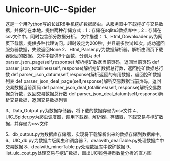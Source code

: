# Unicorn-UIC--Spider
这是一个用Python写的长虹R8手机挖矿数据爬虫。从服务器中下载挖矿与交易数据，并保存在本地。提供两种存储方式：1：存储在sqlite3数据库中；2：存储在csv文件中。同时包含部分数据分析。
文件描述：
1、Html_Downloader.py为网页下载器，提供多种代理访问。超时设定为200秒，并且最多尝试10次。成功返回服务器数据，失败返回None
2、Html_Parser.py为数据解析器。解析由网页下载器返回的数据。文件中提供6个函数，分别为
      def parser_json_page(self,response)  解析挖矿数据当前页码，返回当前页码
      def parser_json_totallines(self, response)解析挖矿数据总行数，返回挖矿数据总行数
      def parser_json_datum(self,response)解析返回的有用数据，返回挖矿数据列表
      def parser_json_deal_page(self,response)解析交易数据当前页码，返回交易数据当前页码
      def parser_json_deal_totallines(self, response)解析交易数据总行数，返回交易数据总行数
      def parser_json_deal_datum(self,response)解析交易数据，返回交易数据列表
      
3、Data_Output.py为数据存储器，将下载的数据存储为csv文件
4、UIC_Spider.py为爬虫调度器，调用下载器、解析器、存储器，下载交易与挖矿数据，并存储为csv文件

5、db_output.py为数据库存储器，实现将下载解析出来的数据存储到数据库中。
6、UIC_db.py为数据库版爬虫和调度器
7、dealwith_dealTable.py处理数据库中交易数据
8、dealwith_minerTable.py处理数据库中挖矿数据
9、list_uic_cout.py处理交易与挖矿数据，画出UIC钱包持币数量分析的直方图

